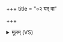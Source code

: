 +++
title = "०२ यद् वा"

+++
<details><summary>मूलम् (VS)</summary>

यद्वा॒ रुमे॒ रुश॑मे॒ श्याव॑के॒ कृप॒ इन्द्र॑ मा॒दय॑से॒ सचा॑।  
कण्वा॑सस्त्वा॒ ब्रह्म॑भि॒ स्तोम॑वाहस॒ इन्द्रा य॑च्छ॒न्त्या ग॑हि ॥
</details>